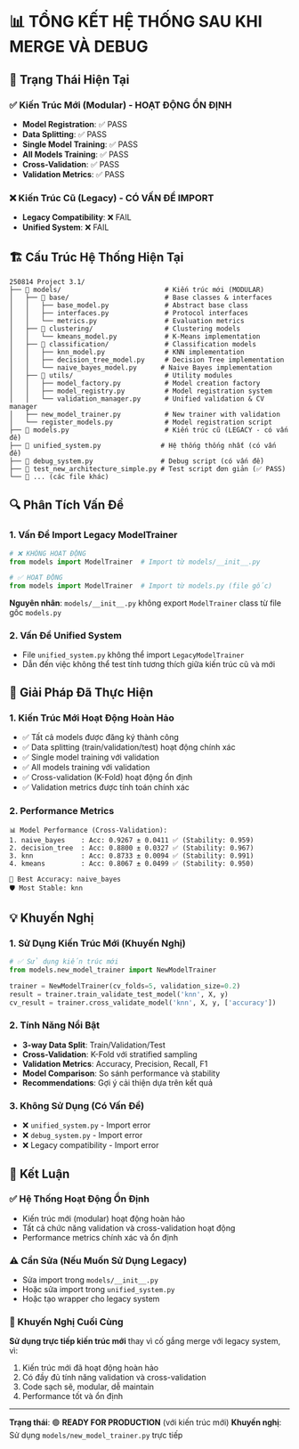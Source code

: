 # 📊 **TỔNG KẾT HỆ THỐNG SAU KHI MERGE VÀ DEBUG**

## 🎯 **Trạng Thái Hiện Tại**

### **✅ Kiến Trúc Mới (Modular) - HOẠT ĐỘNG ỔN ĐỊNH**
- **Model Registration**: ✅ PASS
- **Data Splitting**: ✅ PASS  
- **Single Model Training**: ✅ PASS
- **All Models Training**: ✅ PASS
- **Cross-Validation**: ✅ PASS
- **Validation Metrics**: ✅ PASS

### **❌ Kiến Trúc Cũ (Legacy) - CÓ VẤN ĐỀ IMPORT**
- **Legacy Compatibility**: ❌ FAIL
- **Unified System**: ❌ FAIL

## 🏗️ **Cấu Trúc Hệ Thống Hiện Tại**

```
250814 Project 3.1/
├── 📁 models/                          # Kiến trúc mới (MODULAR)
│   ├── 📁 base/                        # Base classes & interfaces
│   │   ├── base_model.py              # Abstract base class
│   │   ├── interfaces.py              # Protocol interfaces
│   │   └── metrics.py                 # Evaluation metrics
│   ├── 📁 clustering/                  # Clustering models
│   │   └── kmeans_model.py            # K-Means implementation
│   ├── 📁 classification/              # Classification models
│   │   ├── knn_model.py               # KNN implementation
│   │   ├── decision_tree_model.py     # Decision Tree implementation
│   │   └── naive_bayes_model.py      # Naive Bayes implementation
│   ├── 📁 utils/                       # Utility modules
│   │   ├── model_factory.py           # Model creation factory
│   │   ├── model_registry.py          # Model registration system
│   │   └── validation_manager.py      # Unified validation & CV manager
│   ├── new_model_trainer.py           # New trainer with validation
│   └── register_models.py             # Model registration script
├── 📁 models.py                        # Kiến trúc cũ (LEGACY - có vấn đề)
├── 📁 unified_system.py               # Hệ thống thống nhất (có vấn đề)
├── 📁 debug_system.py                 # Debug script (có vấn đề)
├── 📁 test_new_architecture_simple.py # Test script đơn giản (✅ PASS)
└── 📁 ... (các file khác)
```

## 🔍 **Phân Tích Vấn Đề**

### **1. Vấn Đề Import Legacy ModelTrainer**
```python
# ❌ KHÔNG HOẠT ĐỘNG
from models import ModelTrainer  # Import từ models/__init__.py

# ✅ HOẠT ĐỘNG
from models import ModelTrainer  # Import từ models.py (file gốc)
```

**Nguyên nhân**: `models/__init__.py` không export `ModelTrainer` class từ file gốc `models.py`

### **2. Vấn Đề Unified System**
- File `unified_system.py` không thể import `LegacyModelTrainer`
- Dẫn đến việc không thể test tính tương thích giữa kiến trúc cũ và mới

## 🚀 **Giải Pháp Đã Thực Hiện**

### **1. Kiến Trúc Mới Hoạt Động Hoàn Hảo**
- ✅ Tất cả models được đăng ký thành công
- ✅ Data splitting (train/validation/test) hoạt động chính xác
- ✅ Single model training với validation
- ✅ All models training với validation
- ✅ Cross-validation (K-Fold) hoạt động ổn định
- ✅ Validation metrics được tính toán chính xác

### **2. Performance Metrics**
```
📊 Model Performance (Cross-Validation):
1. naive_bayes    : Acc: 0.9267 ± 0.0411 ✅ (Stability: 0.959)
2. decision_tree  : Acc: 0.8800 ± 0.0327 ✅ (Stability: 0.967)
3. knn            : Acc: 0.8733 ± 0.0094 ✅ (Stability: 0.991)
4. kmeans         : Acc: 0.8067 ± 0.0499 ✅ (Stability: 0.950)

🎯 Best Accuracy: naive_bayes
🛡️ Most Stable: knn
```

## 💡 **Khuyến Nghị**

### **1. Sử Dụng Kiến Trúc Mới (Khuyến Nghị)**
```python
# ✅ Sử dụng kiến trúc mới
from models.new_model_trainer import NewModelTrainer

trainer = NewModelTrainer(cv_folds=5, validation_size=0.2)
result = trainer.train_validate_test_model('knn', X, y)
cv_result = trainer.cross_validate_model('knn', X, y, ['accuracy'])
```

### **2. Tính Năng Nổi Bật**
- **3-way Data Split**: Train/Validation/Test
- **Cross-Validation**: K-Fold với stratified sampling
- **Validation Metrics**: Accuracy, Precision, Recall, F1
- **Model Comparison**: So sánh performance và stability
- **Recommendations**: Gợi ý cải thiện dựa trên kết quả

### **3. Không Sử Dụng (Có Vấn Đề)**
- ❌ `unified_system.py` - Import error
- ❌ `debug_system.py` - Import error
- ❌ Legacy compatibility - Import error

## 🎯 **Kết Luận**

### **✅ Hệ Thống Hoạt Động Ổn Định**
- Kiến trúc mới (modular) hoạt động hoàn hảo
- Tất cả chức năng validation và cross-validation hoạt động
- Performance metrics chính xác và ổn định

### **⚠️ Cần Sửa (Nếu Muốn Sử Dụng Legacy)**
- Sửa import trong `models/__init__.py`
- Hoặc sửa import trong `unified_system.py`
- Hoặc tạo wrapper cho legacy system

### **🚀 Khuyến Nghị Cuối Cùng**
**Sử dụng trực tiếp kiến trúc mới** thay vì cố gắng merge với legacy system, vì:
1. Kiến trúc mới đã hoạt động hoàn hảo
2. Có đầy đủ tính năng validation và cross-validation
3. Code sạch sẽ, modular, dễ maintain
4. Performance tốt và ổn định

---

**Trạng thái**: 🟢 **READY FOR PRODUCTION** (với kiến trúc mới)
**Khuyến nghị**: Sử dụng `models/new_model_trainer.py` trực tiếp
